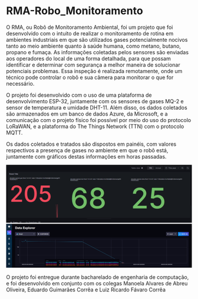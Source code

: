 # RMA-Robo_Monitoramento

O RMA, ou Robô de Monitoramento Ambiental, foi um projeto que foi desenvolvido com o intuito de realizar o monitoramento de rotina em ambientes industriais em que são utilizados gases potencialmente nocivos tanto ao meio ambiente quanto à saúde humana, como metano, butano, propano e fumaça. As informações coletadas pelos sensores são enviadas aos operadores do local de uma forma detalhada, para que possam identificar e determinar com segurança a melhor maneira de solucionar potenciais problemas. Essa inspeção é realizada remotamente, onde um técnico pode controlar o robô e sua câmera para monitorar o que for necessário.

O projeto foi desenvolvido com o uso de uma plataforma de desenvolvimento ESP-32, juntamente com os sensores de gases MQ-2 e sensor de temperatura e umidade DHT-11.
Além disso, os dados coletados são armazenados em um banco de dados Azure, da Microsoft, e a comunicação com o projeto físico foi possível por meio do uso do protocolo
LoRaWAN, e a plataforma do The Things Network (TTN) com o protocolo MQTT.

Os dados coletados e tratados são dispostos em painéis, com valores respectivos a presença de gases no ambiente em que o robô está, juntamente com gráficos destas
informações em horas passadas.

![Dados atuais](dados_atuais.png)
![Dados em gráfico](dados_graf.png)

O projeto foi entregue durante bacharelado de engenharia de computação, e foi desenvolvido em conjunto com os colegas Manoela Alvares de Abreu Oliveira, Eduardo Guimarães Corrêa e Luiz Ricardo Fávaro Corrêa